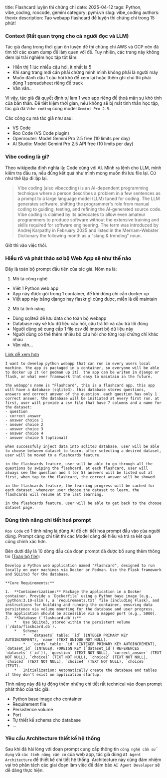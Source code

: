 title: Flashcard luyện thi chứng chỉ
date: 2025-04-12
tags: Python, vibe_coding, roocode, gemini
category: pymi.vn
slug: vibe_coding
authors: thevix
description: Tạo webapp flashcard để luyện thi chứng chỉ trong 15 phút!

### Context (Rất quan trọng cho cả người đọc và LLM)
Tác giả đang trong thời gian ôn luyện để thi chứng chỉ AWS và GCP nên đã tìm tới các exam dump để làm quen với đề. Tuy nhiên, các trang này không đem lại trải nghiệm học tập tốt lắm:
- Hiển thị 1 lúc nhiều câu hỏi, ít nhất là 5
- Khi sang trang mới cần phải chứng minh mình không phải là người máy
- Muốn đánh dấu 1 câu hỏi khó để xem lại hoặc thêm ghi chú thì phải dùng 1 spreadsheet riêng để track
- Vân vân..

Vì vậy, tác giả đã quyết định tự làm 1 web app riêng để thoả mãn sự khó tính của bản thân. Để tiết kiệm thời gian, nếu không sẽ bị mất tinh thần học tập, tác giả đã `Vibe coding` cùng model `Gemini Pro 2.5`.

Các công cụ mà tác giả như sau:
- VS Code
- Roo Code (VS Code plugin)
- Openrouter: Model Gemini Pro 2.5 free (10 limits per day) 
- AI Studio: Model Gemini Pro 2.5 API free (10 limits per day)

### Vibe coding là gì?
Theo wikipedia định nghĩa là: Code cùng với AI. Mình ra lệnh cho LLM, mình kiểm tra đầu ra, nếu đúng kết quả như mình mong muốn thì lưu file lại. Cứ như thế lặp đi lặp lại.
>Vibe coding (also vibecoding) is an AI-dependent programming technique where a person describes a problem in a few sentences as a prompt to a large language model (LLM) tuned for coding. The LLM generates software, shifting the programmer's role from manual coding to guiding, testing, and refining the AI-generated source code. Vibe coding is claimed by its advocates to allow even amateur programmers to produce software without the extensive training and skills required for software engineering. The term was introduced by Andrej Karpathy in February 2025 and listed in the Merriam-Webster Dictionary the following month as a "slang & trending" noun.

Giờ thì vào việc thôi.

### Hiểu rõ và phát thảo sơ bộ Web App sẽ như thế nào
Đây là toàn bộ prompt đầu tiên của tác giả. Nôm na là:
1. Mô tả công nghệ
- Viết 1 Python web app
- App này được gói trong 1 container, để khi dùng chỉ cần docker up
- Viết app này bằng django hay flaskr gì cũng được, miễn là dễ maintain

2. Mô tả tính năng
- Dùng sqlite3 để lưu data cho toàn bộ webapp
- Database này sẽ lưu dữ liệu câu hỏi, câu trả lời và câu trả lời đúng
- Người dùng sẽ cung cấp 1 file csv để import bộ dữ liệu này
- Người dùng có thể thêm nhiều bộ câu hỏi cho từng loại chứng chỉ khác nhau
- Vân vân...

[Link dễ xem hơn](https://github.com/thevivotran/studytest/blob/main/idea/1/idea_draft.md)

```
I want to develop python webapp that can run in every users local machine. the app is packaged in a container, so everyone will be able to docker up it (or podman up it). the app can be writen in django or flask, or what ever framework that easy to maintain in the future.

the webapp's name is "Flashcard", this is a flashcard app. this app will have a database (sqlite3). this database stores questions, answers and correct answer of the question. each question has only 1 correct answer. the database will be initiated at every first run. at first, user will provide a csv file that have 7 columns and a name for the dataset:
- question
- correct answer
- answer choice 1
- answer choice 2
- answer choice 3
- answer choice 4
- answer choice 5 (optional)

when successfuly inject data into sqlite3 database, user will be able to choose between dataset to learn. after selecting a desired dataset, user will be moved to a flashcards feature. 

in the flashcards feature, user will be able to go through all the questions by swiping the flashcard. at each flashcard, user will always see the question and 4 (or 5) answers will be listed out at first, when tap to the flashcard, the correct answer will be showed.

in the flashcards feature, the learning progress will be cached for each dataset. whenever user choose the dataset to learn, the flashcards will resume at the last learning.

in the flashcards feature, user will be able to get back to the choose dataset page.
```

### Dùng tính năng chi tiết hoá prompt
`Roo Code` có 1 tính năng là dùng AI để chi tiết hoá prompt đầu vào của người dùng. Prompt càng chi tiết thì các Model càng dễ hiểu và trả ra kết quả cũng chính xác hơn.

Bên dưới đây là 10 dòng đầu của đoạn prompt đã được bổ sung thêm thông tin ([Toàn bộ file](https://github.com/thevivotran/studytest/blob/main/idea/1/enhanced_idea_draft.md)):
```
Develop a Python web application named "Flashcard", designed to run locally on user machines via Docker or Podman. Use the Flask framework and SQLite3 for the database.

**Core Requirements:**

1.  **Containerization:** Package the application in a Docker container. Provide a `Dockerfile` using a Python base image (e.g., `python:3.10-slim`), a `requirements.txt` file (including Flask), and instructions for building and running the container, ensuring data persistence via volume mounting for the database and user progress. The application should be accessible via a mapped port (e.g., 5000).
2.  **Database (`flashcard.db`):**
    *   Use SQLite3, stored within the persistent volume (`/data/flashcard.db`).
    *   Schema:
        *   `datasets` table: `id` (INTEGER PRIMARY KEY AUTOINCREMENT), `name` (TEXT UNIQUE NOT NULL).
        *   `cards` table: `id` (INTEGER PRIMARY KEY AUTOINCREMENT), `dataset_id` (INTEGER, FOREIGN KEY (`dataset_id`) REFERENCES `datasets` (`id`)), `question` (TEXT NOT NULL), `correct_answer` (TEXT NOT NULL), `choice1` (TEXT NOT NULL), `choice2` (TEXT NOT NULL), `choice3` (TEXT NOT NULL), `choice4` (TEXT NOT NULL), `choice5` (TEXT).
    *   Initialization: Automatically create the database and tables if they don't exist on application startup.
```
Tính năng này đã tự động thêm những chi tiết rất technical vào đoạn prompt phát thảo của tác giả:
- Python base image cho container
- Requirement file
- Persistence volume
- Port
- Tự thiết kế schema cho database
- ...

### Yêu cầu Architecture thiết kế hệ thống
Sau khi đã hài lòng với đoạn prompt cung cấp thông tin `công nghệ cần sử dụng` và `các tính năng cần có` của web app, tác giả dùng `AI Agent Architecture` để thiết kế chi tiết hệ thống. Architecture này cũng đảm nhiệm vai trò phân tách các giai đoạn làm việc để đảm bảo `AI Agent Developer` sẽ dễ dàng thực hiện.
